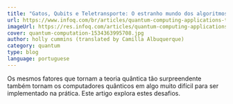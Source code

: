 ```yaml
---
title: "Gatos, Qubits e Teletransporte: O estranho mundo dos algoritmos quânticos (Parte 3) "
url: https://www.infoq.com/br/articles/quantum-computing-applications-three/
imageUrl: https://res.infoq.com/articles/quantum-computing-applications-three/pt/smallimage/quantum-computation-1534363995708.jpg
cover: quantum-computation-1534363995708.jpg
author: holly cummins (translated by Camilla Albuquerque)
category: quantum
type: blog
language: portuguese
---
```


Os mesmos fatores que tornam a teoria quântica tão surpreendente também tornam os computadores quânticos em algo muito difícil para ser implementado na prática. Este artigo explora estes desafios.
